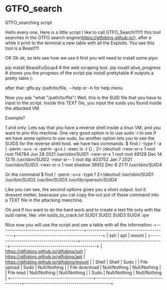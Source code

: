 # GTFO_search
GTFO_searching script

Hello every one,
Here is a little script I like to call
GTFO_Search!!!!!!!
this tool searches in the GTFO search engine(https://gtfobins.github.io/), after a while it print to the terminal a new table with all the Exploits.
You see this tool is a Beast!!!!

OK Ok ok, so lets see how we use it
first you wiil need to install some pips:

pip install BeautifulSoup4 # the web scraping tool.
pip insatll alive_progress # shows you the progress of the script
pip install prettytable # outputs a pretty table (:

after that:
gtfo.py /path/to/file, --help or -h for help menu

Now you ask "what "/path/to/file"/
Well, this is the SUID file that you have to input to the script.
Inside this TEXT file, you input the suids you found inside the attacked VM.

Example?

1 and only: Lets say that you have a reverse shell inside a linux VM, and you want to priv this mechine.
One very good option is to use sudo -l to see if we have some options to use sudo,
bu another option lets you to see the SUIDS for the reverse shell host.
we have two commands:
$ find / -type f -a \( -perm -u+s -o -perm -g+s \) -exec ls -l {} \; 2> /dev/null
-rwsr-xr-x 1 root root 114784 Jun 28  2021 /usr/sbin/SUID1
-rwsr-xr-x 1 root root 48128 Dec 14 12:15 /usr/sbin/SUID2
-rwsr-xr-- 1 root dip 403752 Jan  7  2021 /usr/sbin/SUID3
-rwxr-sr-x 1 root shadow 38912 Dec  6 21:11 /usr/sbin/SUID4

Or the command
$ find / -perm -u=s -type f 2>/dev/null
/usr/sbin/SUID1
/usr/bin/SUID2
/usr/bin/SUID3
/usr/lib/openssh/SUID4

Like you can see, the second options gives you a short output.
but it doesent metter, beacause you cat copy the out put of these command into a TEXT file in the attacking meechine.

Oh and if tou want to do the hard work and to create a text file only with the suid name,
like:
vim suids_to_crack.txt
SUID1
SUID2
SUID3
SUID4
:qw

Nice now you will use the script and see a table with all the information:
+-----------------------------------------+-----------------------------------------+-------------------------------------------+
|                   ssh                   |                   apt                   |                   mount                   |
+-----------------------------------------+-----------------------------------------+-------------------------------------------+
| https://gtfobins.github.io/gtfobins/ssh | https://gtfobins.github.io/gtfobins/apt | https://gtfobins.github.io/gtfobins/mount |
|                  Shell                  |                  Shell                  |                    Sudo                   |
|               File upload               |                   Sudo                  |                Null/Nothing               |
|              File download              |               Null/Nothing              |                Null/Nothing               |
|                File read                |               Null/Nothing              |                Null/Nothing               |
|                   Sudo                  |               Null/Nothing              |                Null/Nothing               |
+-----------------------------------------+-----------------------------------------+-------------------------------------------+     




